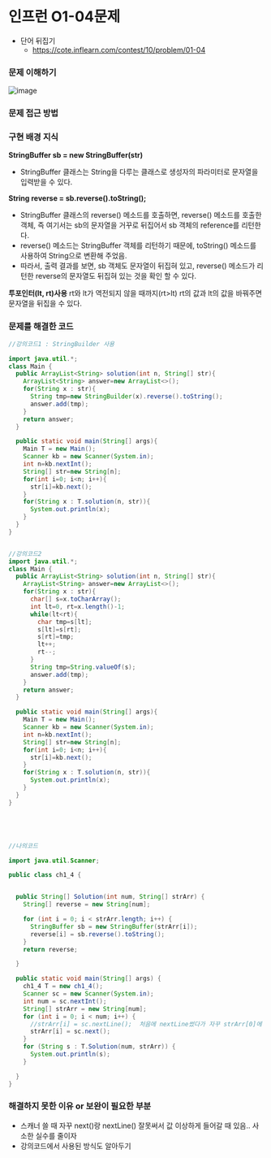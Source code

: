 # 인프런 O1-04문제
- 단어 뒤집기
    - https://cote.inflearn.com/contest/10/problem/01-04

### 문제 이해하기
![image](https://user-images.githubusercontent.com/90403366/194580745-5b09e8bc-56b5-462b-a15d-89fbda2aa0fd.png)

### 문제 접근 방법

### 구현 배경 지식
**StringBuffer sb = new StringBuffer(str)**
- StringBuffer 클래스는 String을 다루는 클래스로 생성자의 파라미터로 문자열을 입력받을 수 있다.

**String reverse = sb.reverse().toString();**
- StringBuffer 클래스의 reverse() 메소드를 호출하면, reverse() 메소드를 호출한 객체, 즉 여기서는 sb의 문자열을 거꾸로 뒤집어서 sb 객체의 reference를 리턴한다.
- reverse() 메소드는 StringBuffer 객체를 리턴하기 때문에, toString() 메소드를 사용하여 String으로 변환해 주었음.
- 따라서, 출력 결과를 보면, sb 객체도 문자열이 뒤집혀 있고, reverse() 메소드가 리턴한 reverse의 문자열도 뒤집혀 있는 것을 확인 할 수 있다.

**투포인터(lt, rt)사용**
rt와 lt가 역전되지 않을 때까지(rt>lt) rt의 값과 lt의 값을 바꿔주면 문자열을 뒤집을 수 있다.


### 문제를 해결한 코드
```java
//강의코드1 : StringBuilder 사용

import java.util.*;
class Main {
  public ArrayList<String> solution(int n, String[] str){
    ArrayList<String> answer=new ArrayList<>();
    for(String x : str){
      String tmp=new StringBuilder(x).reverse().toString();
      answer.add(tmp);
    }
    return answer;
  }

  public static void main(String[] args){
    Main T = new Main();
    Scanner kb = new Scanner(System.in);
    int n=kb.nextInt();
    String[] str=new String[n];
    for(int i=0; i<n; i++){
      str[i]=kb.next();
    }
    for(String x : T.solution(n, str)){
      System.out.println(x);
    }
  }
}


//강의코드2
import java.util.*;
class Main {
  public ArrayList<String> solution(int n, String[] str){
    ArrayList<String> answer=new ArrayList<>();
    for(String x : str){
      char[] s=x.toCharArray();
      int lt=0, rt=x.length()-1;
      while(lt<rt){
        char tmp=s[lt];
        s[lt]=s[rt];
        s[rt]=tmp;
        lt++;
        rt--;
      }
      String tmp=String.valueOf(s);
      answer.add(tmp);
    }
    return answer;
  }

  public static void main(String[] args){
    Main T = new Main();
    Scanner kb = new Scanner(System.in);
    int n=kb.nextInt();
    String[] str=new String[n];
    for(int i=0; i<n; i++){
      str[i]=kb.next();
    }
    for(String x : T.solution(n, str)){
      System.out.println(x);
    }
  }
}





//나의코드

import java.util.Scanner;

public class ch1_4 {


  public String[] Solution(int num, String[] strArr) {
    String[] reverse = new String[num];

    for (int i = 0; i < strArr.length; i++) {
      StringBuffer sb = new StringBuffer(strArr[i]);
      reverse[i] = sb.reverse().toString();
    }
    return reverse;

  }

  public static void main(String[] args) {
    ch1_4 T = new ch1_4();
    Scanner sc = new Scanner(System.in);
    int num = sc.nextInt();
    String[] strArr = new String[num];
    for (int i = 0; i < num; i++) {
      //strArr[i] = sc.nextLine();  처음에 nextLine썼다가 자꾸 strArr[0]에 공백처리돼서 next로 바꾸니까 값 잘들어감..
      strArr[i] = sc.next();
    }
    for (String s : T.Solution(num, strArr)) {
      System.out.println(s);
    }

  }
}

```

### 해결하지 못한 이유 or 보완이 필요한 부분
- 스캐너 쓸 때 자꾸 next()랑 nextLine() 잘못써서 값 이상하게 들어갈 때 있음.. 사소한 실수를 줄이자
- 강의코드에서 사용된 방식도 알아두기
